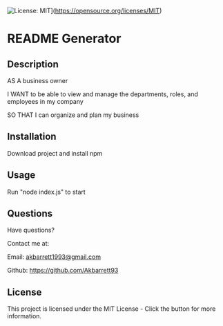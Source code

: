 ![License: MIT](https://img.shields.io/badge/License-MIT-yellow.svg)](https://opensource.org/licenses/MIT)

# README Generator

## Description
AS A business owner

I WANT to be able to view and manage the departments, roles, and employees in my company

SO THAT I can organize and plan my business

## Installation
Download project and install npm

## Usage
Run "node index.js" to start

## Questions
Have questions? 

Contact me at: 

Email: akbarrett1993@gmail.com 

Github: https://github.com/Akbarrett93

## License
This project is licensed under the MIT License - Click the button for more information.
